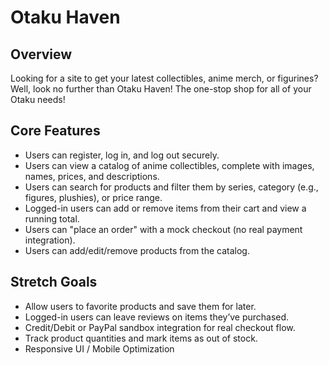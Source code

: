 # Otaku Haven

## Overview

Looking for a site to get your latest collectibles, anime merch, or figurines? Well, look no further than Otaku Haven! The one-stop shop for all of your Otaku needs!

## Core Features

- Users can register, log in, and log out securely.
- Users can view a catalog of anime collectibles, complete with images, names, prices, and descriptions.
- Users can search for products and filter them by series, category (e.g., figures, plushies), or price range.
- Logged-in users can add or remove items from their cart and view a running total.
- Users can "place an order" with a mock checkout (no real payment integration).
- Users can add/edit/remove products from the catalog.

## Stretch Goals

- Allow users to favorite products and save them for later.
- Logged-in users can leave reviews on items they’ve purchased.
- Credit/Debit or PayPal sandbox integration for real checkout flow.
- Track product quantities and mark items as out of stock.
- Responsive UI / Mobile Optimization

